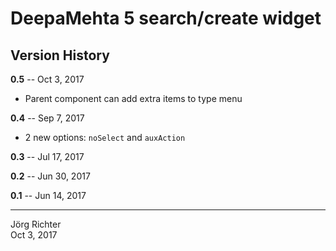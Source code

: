 # DeepaMehta 5 search/create widget

## Version History

**0.5** -- Oct 3, 2017

* Parent component can add extra items to type menu

**0.4** -- Sep 7, 2017

* 2 new options: `noSelect` and `auxAction`

**0.3** -- Jul 17, 2017

**0.2** -- Jun 30, 2017

**0.1** -- Jun 14, 2017

------------
Jörg Richter  
Oct 3, 2017
